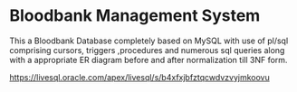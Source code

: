 # Bloodbank Management System
This a Bloodbank Database completely based on MySQL with use of pl/sql comprising cursors, triggers ,procedures and numerous sql queries along with a appropriate ER diagram before and after normalization till 3NF form.

https://livesql.oracle.com/apex/livesql/s/b4xfxjbfztqcwdvzvyjmkoovu
